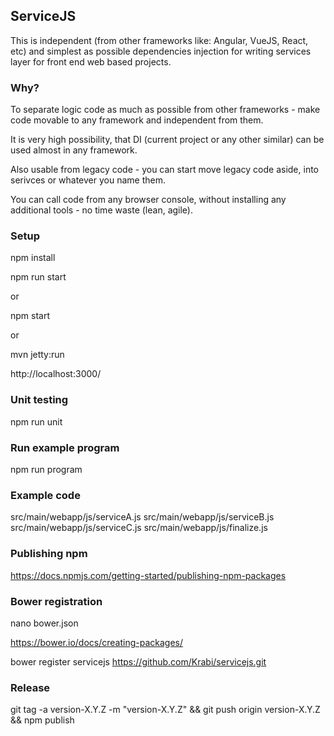 ## ServiceJS

This is independent (from other frameworks like: Angular, VueJS, React, etc) and simplest as possible dependencies injection for writing services layer for front end web based projects.

### Why?

To separate logic code as much as possible from other frameworks - make code movable to any framework and independent from them.

It is very high possibility, that DI (current project or any other similar) can be used almost in any framework.

Also usable from legacy code - you can start move legacy code aside, into serivces or whatever you name them.

You can call code from any browser console, without installing any additional tools - no time waste (lean, agile).

### Setup

npm install

npm run start

or

npm start

or

mvn jetty:run

http://localhost:3000/

### Unit testing

npm run unit

### Run example program

npm run program

### Example code

src/main/webapp/js/serviceA.js
src/main/webapp/js/serviceB.js
src/main/webapp/js/serviceC.js
src/main/webapp/js/finalize.js

### Publishing npm

https://docs.npmjs.com/getting-started/publishing-npm-packages

### Bower registration

nano bower.json

https://bower.io/docs/creating-packages/

bower register servicejs https://github.com/Krabi/servicejs.git

### Release

git tag -a version-X.Y.Z -m "version-X.Y.Z" && git push origin version-X.Y.Z && npm publish
